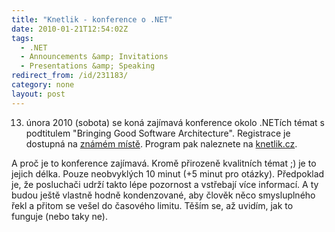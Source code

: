 ```yaml
---
title: "Knetlik - konference o .NET"
date: 2010-01-21T12:54:02Z
tags:
  - .NET
  - Announcements &amp; Invitations
  - Presentations &amp; Speaking
redirect_from: /id/231183/
category: none
layout: post
---
```

13. února 2010 (sobota) se koná zajímavá konference okolo .NETích témat s podtitulem "Bringing Good Software Architecture". Registrace je dostupná na [známém místě][1]. Program pak naleznete na [knetlik.cz][2].

A proč je to konference zajímavá. Kromě přirozeně kvalitních témat ;) je to jejich délka. Pouze neobvyklých 10 minut (+5 minut pro otázky). Předpoklad je, že posluchači udrží takto lépe pozornost a vstřebají více informací. A ty budou ještě vlastně hodně kondenzované, aby člověk něco smysluplného řekl a přitom se vešel do časového limitu. Těším se, až uvidím, jak to funguje (nebo taky ne).

[1]: http://akce.altairis.cz/Events/322.aspx
[2]: http://knetlik.cz/